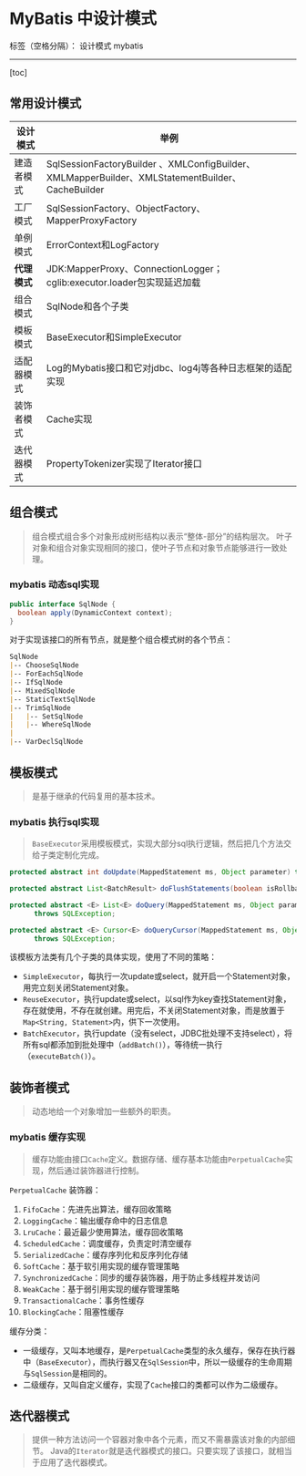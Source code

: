 # MyBatis 中设计模式

标签（空格分隔）： 设计模式 mybatis

---

[toc]

## 常用设计模式

|设计模式|举例|
|---|---|
|建造者模式|SqlSessionFactoryBuilder 、XMLConfigBuilder、XMLMapperBuilder、XMLStatementBuilder、CacheBuilder|
|工厂模式|SqlSessionFactory、ObjectFactory、MapperProxyFactory|
|单例模式|ErrorContext和LogFactory|
|**代理模式**|JDK:MapperProxy、ConnectionLogger；cglib:executor.loader包实现延迟加载|
|组合模式|SqlNode和各个⼦类|
|模板模式|BaseExecutor和SimpleExecutor|
|适配器模式|Log的Mybatis接⼝和它对jdbc、log4j等各种⽇志框架的适配实现|
|装饰者模式|Cache实现|
|迭代器模式|PropertyTokenizer实现了Iterator接口|

## 组合模式

> 组合模式组合多个对象形成树形结构以表⽰“整体-部分”的结构层次。
> 叶⼦对象和组合对象实现相同的接⼝，使叶⼦节点和对象节点能够进⾏⼀致处理。

### mybatis 动态sql实现

```java
public interface SqlNode {
  boolean apply(DynamicContext context);
}
```

对于实现该接⼝的所有节点，就是整个组合模式树的各个节点：

```md
SqlNode
|-- ChooseSqlNode
|-- ForEachSqlNode
|-- IfSqlNode
|-- MixedSqlNode
|-- StaticTextSqlNode
|-- TrimSqlNode
|   |-- SetSqlNode
|   |-- WhereSqlNode
|
|-- VarDeclSqlNode
```

## 模板模式

> 是基于继承的代码复用的基本技术。

### mybatis 执行sql实现

> `BaseExecutor`采用模板模式，实现大部分sql执行逻辑，然后把几个方法交给子类定制化完成。

```java
protected abstract int doUpdate(MappedStatement ms, Object parameter) throws SQLException;

protected abstract List<BatchResult> doFlushStatements(boolean isRollback) throws SQLException;

protected abstract <E> List<E> doQuery(MappedStatement ms, Object parameter, RowBounds rowBounds, ResultHandler resultHandler, BoundSql boundSql)
      throws SQLException;

protected abstract <E> Cursor<E> doQueryCursor(MappedStatement ms, Object parameter, RowBounds rowBounds, BoundSql boundSql)
      throws SQLException;
```

该模板⽅法类有⼏个⼦类的具体实现，使⽤了不同的策略：

- `SimpleExecutor`，每执⾏⼀次update或select，就开启⼀个Statement对象，⽤完⽴刻关闭Statement对象。
- `ReuseExecutor`，执⾏update或select，以sql作为key查找Statement对象，存在就使⽤，不存在就创建。⽤完后，不关闭Statement对象，⽽是放置于`Map<String, Statement>`内，供下⼀次使⽤。
- `BatchExecutor`，执⾏update（没有select，JDBC批处理不⽀持select），将所有sql都添加到批处理中（`addBatch()`），等待统⼀执⾏（`executeBatch()`）。

## 装饰者模式

> 动态地给⼀个对象增加⼀些额外的职责。

### mybatis 缓存实现

> 缓存功能由接口`Cache`定义。数据存储、缓存基本功能由`PerpetualCache`实现，然后通过装饰器进行控制。

`PerpetualCache` 装饰器：

1. `FifoCache`：先进先出算法，缓存回收策略
2. `LoggingCache`：输出缓存命中的⽇志信息
3. `LruCache`：最近最少使⽤算法，缓存回收策略
4. `ScheduledCache`：调度缓存，负责定时清空缓存
5. `SerializedCache`：缓存序列化和反序列化存储
6. `SoftCache`：基于软引⽤实现的缓存管理策略
7. `SynchronizedCache`：同步的缓存装饰器，⽤于防⽌多线程并发访问
8. `WeakCache`：基于弱引⽤实现的缓存管理策略
9. `TransactionalCache`：事务性缓存
10. `BlockingCache`：阻塞性缓存

缓存分类：

- ⼀级缓存，⼜叫本地缓存，是`PerpetualCache`类型的永久缓存，保存在执⾏器中（`BaseExecutor`），⽽执⾏器⼜在`SqlSession`中，所以⼀级缓存的⽣命周期与`SqlSession`是相同的。
- ⼆级缓存，⼜叫⾃定义缓存，实现了`Cache`接⼝的类都可以作为⼆级缓存。

## 迭代器模式

> 提供⼀种⽅法访问⼀个容器对象中各个元素，⽽⼜不需暴露该对象的内部细节。
> Java的`Iterator`就是迭代器模式的接⼝。只要实现了该接⼝，就相当于应⽤了迭代器模式。
